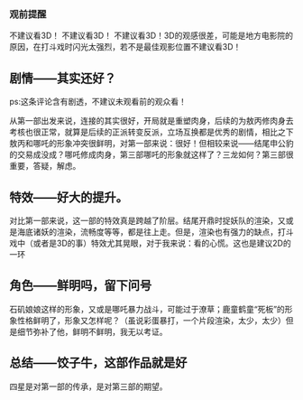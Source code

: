 ### 观前提醒
不建议看3D！ 不建议看3D！ 不建议看3D！3D的观感很差，可能是地方电影院的原因，在打斗戏时闪光太强烈，若不是最佳观影位置不建议看3D！

## 剧情——其实还好？
ps:这条评论含有剧透，不建议未观看前的观众看！

从第一部出发来说，连接的其实很好，开局就是重塑肉身，后续的为敖丙修肉身去考核也很正常，就算是后续的正派转变反派，立场互换都是优秀的剧情，相比之下敖丙和哪吒的形象冲突很鲜明，对第一部来说：很好！但相较来说——结尾申公豹的交易成没成？哪吒修成肉身，第三部哪吒的形象就这样了？三龙如何？第三部很重要，答疑，解虑。

## 特效——好大的提升。
对比第一部来说，这一部的特效真是跨越了阶层。结尾开鼎时捉妖队的渲染，又或是海底诸妖的渲染，流畅度等等，都是往上走。但是，渲染也有强力的缺点，打斗戏中（或者是3D的事）特效尤其晃眼，对于我来说：看的心慌。这也是建议2D的一环

## 角色——鲜明吗，留下问号
石矶娘娘这样的形象，又或是哪吒暴力战斗，可能过于潦草；鹿童鹤童“死板”的形象性格鲜明了，形象又怎样呢？（虽说彩蛋暴打，一个片段渲染，太少，太少）但是细节弥补了他，鲜明不鲜明，我无以考证。

## 总结——饺子牛，这部作品就是好
四星是对第一部的传承，是对第三部的期望。